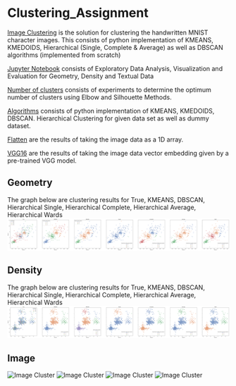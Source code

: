 # Clustering_Assignment

[Image Clustering](https://github.com/ashwinkd/Clustering_Assignment/blob/master/Image%20Clustering%20(Manual%20Algorithm%20Implementation).ipynb) is the solution for
clustering the handwritten MNIST character images. This consists of python implementation of KMEANS, KMEDOIDS, Hierarchical (Single, Complete & Average) as well as DBSCAN algorithms (implemented from scratch)

[Jupyter Notebook](https://github.com/ashwinkd/Clustering_Assignment/blob/master/Clustering%20Assignment.ipynb) consists of Exploratory Data Analysis, Visualization and Evaluation for Geometry, Density and Textual Data

[Number of clusters](https://github.com/ashwinkd/Clustering_Assignment/blob/master/Number_of_clusters.ipynb) consists of experiments to determine the optimum number of clusters using Elbow and Silhouette Methods.

[Algorithms](https://github.com/ashwinkd/Clustering_Assignment/tree/master/algorithms) consists of python implementation of KMEANS, KMEDOIDS, DBSCAN. Hierarchical Clustering for given data set as well as dummy dataset.

[Flatten](https://github.com/ashwinkd/Clustering_Assignment/tree/master/flatten_result) are the results of taking the image data as a 1D array.

[VGG16](https://github.com/ashwinkd/Clustering_Assignment/tree/master/vgg_result) are the results of taking the image data vector embedding given by a pre-trained VGG model.

## Geometry

The graph below are clustering results for True,  KMEANS, DBSCAN, Hierarchical Single, Hierarchical Complete, Hierarchical Average, Hierarchical Wards
![Geometry Data](https://github.com/ashwinkd/Clustering_Assignment/blob/master/geometry.png)

## Density
The graph below are clustering results for True,  KMEANS, DBSCAN, Hierarchical Single, Hierarchical Complete, Hierarchical Average, Hierarchical Wards
![Density Data](https://github.com/ashwinkd/Clustering_Assignment/blob/master/density.png)


## Image
![Image Cluster](https://github.com/ashwinkd/Clustering_Assignment/blob/master/image_cluster1.png)
![Image Cluster](https://github.com/ashwinkd/Clustering_Assignment/blob/master/image_cluster2.png)
![Image Cluster](https://github.com/ashwinkd/Clustering_Assignment/blob/master/image_cluster3.png)
![Image Cluster](https://github.com/ashwinkd/Clustering_Assignment/blob/master/image_cluster4.png)
